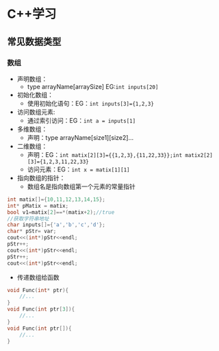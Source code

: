 # C++学习

## 常见数据类型

### 数组

- 声明数组：
  - type arrayName[arraySize] EG:`int inputs[20]`
- 初始化数组：
  - 使用初始化语句：EG：`int inputs[3]={1,2,3}`
- 访问数组元素:
  - 通过索引访问：EG：`int a = inputs[1]`
- 多维数组：
  - 声明：type arrayName[size1][size2]...
- 二维数组：
  - 声明：EG：`int matix[2][3]={{1,2,3},{11,22,33}};int matix2[2][3]={1,2,3,11,22,33} `
  - 访问元素：EG：`int x = matix[1][1]`
- 指向数组的指针：
  - 数组名是指向数组第一个元素的常量指针

```C++
int matix[]={10,11,12,13,14,15};
int* pMatix = matix;
bool v1=matix[2]==*(matix+2);//true
//获取字符串地址
char inputs[]={'a','b','c','d'};
char* pStr= var;
cout<<(int*)pStr<<endl;
pStr++;
cout<<(int*)pStr<<endl;
pStr++;
cout<<(int*)pStr<<endl;
```

- 传递数组给函数

```C++
void Func(int* ptr){
    //...
}
void Func(int ptr[3]){
    //...
}
void Func(int ptr[]){
    //...
}
```
